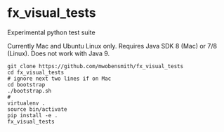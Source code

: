 # fx_visual_tests
Experimental python test suite

Currently Mac and Ubuntu Linux only.
Requires Java SDK 8 (Mac) or 7/8 (Linux). Does not work with Java 9.

    git clone https://github.com/mwobensmith/fx_visual_tests
    cd fx_visual_tests
    # ignore next two lines if on Mac
    cd bootstrap
    ./bootstrap.sh
    #
    virtualenv .
    source bin/activate
    pip install -e .
    fx_visual_tests
